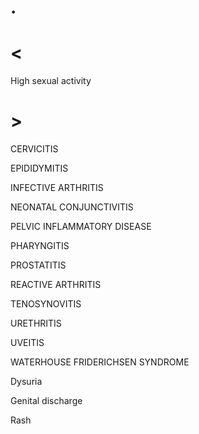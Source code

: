 # .

# <

High sexual activity

# >

CERVICITIS

EPIDIDYMITIS

INFECTIVE ARTHRITIS

NEONATAL CONJUNCTIVITIS

PELVIC INFLAMMATORY DISEASE

PHARYNGITIS

PROSTATITIS

REACTIVE ARTHRITIS

TENOSYNOVITIS

URETHRITIS

UVEITIS

WATERHOUSE FRIDERICHSEN SYNDROME

Dysuria

Genital discharge

Rash
